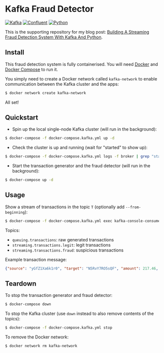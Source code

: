 # Kafka Fraud Detector

[![Kafka](https://img.shields.io/badge/streaming_platform-kafka-black.svg?style=flat-square)](https://kafka.apache.org)
[![Confluent](https://img.shields.io/badge/docker_images-confluent-orange.svg?style=flat-square)](https://docs.confluent.io/current/installation/docker/docs/index.html)
[![Python](https://img.shields.io/badge/python-3.5+-blue.svg?style=flat-square)](https://www.python.org)

This is the supporting repository for my blog post: [Building A Streaming Fraud Detection System With Kafka And Python](https://blog.florimondmanca.com/building-a-streaming-fraud-detection-system-with-kafka-and-python).

## Install

This fraud detection system is fully containerised. You will need [Docker](https://docs.docker.com/install/) and [Docker Compose](https://docs.docker.com/compose/) to run it.

You simply need to create a Docker network called `kafka-network` to enable communication between the Kafka cluster and the apps:

```bash
$ docker network create kafka-network
```

All set!

## Quickstart

- Spin up the local single-node Kafka cluster (will run in the background):

```bash
$ docker-compose -f docker-compose.kafka.yml up -d
```

- Check the cluster is up and running (wait for "started" to show up):

```bash
$ docker-compose -f docker-compose.kafka.yml logs -f broker | grep "started"
```

- Start the transaction generator and the fraud detector (will run in the background):

```bash
$ docker-compose up -d
```

## Usage

Show a stream of transactions in the topic `T` (optionally add `--from-beginning`):

```bash
$ docker-compose -f docker-compose.kafka.yml exec kafka-console-consumer --bootstrap-server localhost:9092 --topic T
```

Topics:

- `queuing.transactions`: raw generated transactions
- `streaming.transactions.legit`: legit transactions
- `streaming.transactions.fraud`: suspicious transactions

Example transaction message:

```json
{"source": "yGfZ1Xa6k1r0", "target": "N5RvY7RO5sQF", "amount": 217.46, "currency": "EUR"}
```

## Teardown

To stop the transaction generator and fraud detector:

```bash
$ docker-compose down
```

To stop the Kafka cluster (use `down`  instead to also remove contents of the topics):

```bash
$ docker-compose -f docker-compose.kafka.yml stop
```

To remove the Docker network:

```bash
$ docker network rm kafka-network
```
